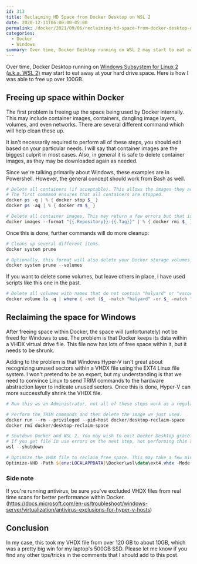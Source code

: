 ```yaml
---
id: 313
title: Reclaiming HD Space from Docker Desktop on WSL 2
date: 2020-12-11T06:00:00-05:00
permalink: /docker/2021/09/06/reclaiming-hd-space-from-docker-desktop-on-wsl-2.html
categories:
  - Docker
  - Windows
summary: Over time, Docker Desktop running on WSL 2 may start to eat away at your hard drive space. Here is how I was able to free up over 100GB.
---
```


Over time, Docker Desktop running on [Windows Subsystem for Linux 2 (a.k.a. WSL 2)](https://docs.docker.com/desktop/windows/wsl/) may start to eat away
at your hard drive space. Here is how I was able to free up over 100GB.

## Freeing up space within Docker

The first problem is freeing up the space being used by Docker internally. This may include container images, containers, dangling image layers,
volumes, and even networks. There are several different command which will help clean these up.

It isn't necessarily required to perform all of these steps, you should edit based on your particular needs. I will say that container images are
the biggest culprit in most cases. Also, in general it is safe to delete container images, as they may be downloaded again as needed.

Since we're talking primarily about Windows, these examples are in Powershell. However, the general concept should work from Bash as well.

```powershell
# Delete all containers (if acceptable). This allows the images they are referencing to be deleted, but is not required.
# The first command ensures that all containers are stopped.
docker ps -q | % { docker stop $_ }
docker ps -aq | % { docker rm $_ }

# Delete all container images. This may return a few errors but that is usually fine.
docker images --format "{{.Repository}}:{{.Tag}}" | % { docker rmi $_ }
```

Once this is done, further commands will do more cleanup:

```powershell
# Cleans up several different items.
docker system prune

# Optionally, this format will also delete your Docker storage volumes. Beware of data loss.
docker system prune --volumes
```

If you want to delete some volumes, but leave others in place, I have used scripts like this one in the past.

```powershell
# Delete all volumes with names that do not contain "halyard" or "vscode".
docker volume ls -q | where { -not ($_ -match "halyard" -or $_ -match "vscode") } | % { docker volume rm $_ }
```

## Reclaiming the space for Windows

After freeing space within Docker, the space will (unfortunately) not be freed for Windows to use. The
problem is that Docker keeps its data within a VHDX virtual drive file. This file now has lots of free space within
it, but it needs to be shrunk.

Adding to the problem is that Windows Hyper-V isn't great about recognizing unused sectors within a VHDX file using
the EXT4 Linux file system. I won't pretend to be an expert, but my understanding is that we need to convince Linux
to send TRIM commands to the hardware abstraction layer to indicate unused sectors. Once this is done, Hyper-V can
more successfully shrink the VHDX file.

```powershell
# Run this as an Administrator, not all of these steps work as a regular Windows user.

# Perform the TRIM commands and then delete the image we just used.
docker run --rm --privileged --pid=host docker/desktop-reclaim-space
docker rmi docker/desktop-reclaim-space

# Shutdown Docker and WSL 2. You may wish to exit Docker Desktop gracefully before this step.
# If you get file in use errors on the next step, not performing this step is the likely culprit.
wsl --shutdown

# Optimize the VHDX file to reclaim free space. This may take a few minutes.
Optimize-VHD -Path ${env:LOCALAPPDATA}\Docker\wsl\data\ext4.vhdx -Mode Full
```

### Side note

If you're running antivirus, be sure you've excluded VHDX files from real time scans for better performance
within Docker. (https://docs.microsoft.com/en-us/troubleshoot/windows-server/virtualization/antivirus-exclusions-for-hyper-v-hosts)

## Conclusion

In my case, this took my VHDX file from over 120 GB to about 10GB, which was a pretty big win for my
laptop's 500GB SSD. Please let me know if you find any other tips/tricks in the comments that I should add
to this post.
